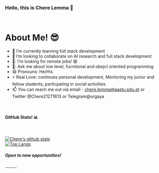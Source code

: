 
### Hello, this is Chere Lemma 👋
<Br>
<h1>About Me! 😎</h1>

- 🌱 I’m currently learning full stack development 
- 👯 I’m looking to collaborate on AI research and full stack development 
- 🤔: I’m looking for remote jobs! 😅
- 💬: Ask me about low level, fucntional and obejct oriented programming
- 😄  Pronouns: He/His
- ⚡  Real Love: continues personal development, Mentoring my junior and fellow students, particpating in social activities.
- 📫 You can reach me out via email - chere.lemma@aastu.edu.et or Twitter @Chere21271613 or Telegram@urgaya
  
<Br>
<h4>GitHub Stats! 📊</h4>
<Br>
  
[![Chere's github stats](https://github-readme-stats.vercel.app/api?username=cherelemma&show_icons=true&theme=merko)](https://github.com/cherelemma/github-readme-stats)
<Br>
[![Top Langs](https://github-readme-stats.vercel.app/api/top-langs/?username=cherelemma&theme=tokyonight)](https://github.com/cherelemma/github-readme-stats)
<Br>
<h5>Open to new opportunities!</h5>
------
<!
- 🔭 I’m currently leading research works and web development projects in addition to delivering courses and trainings.
!>
